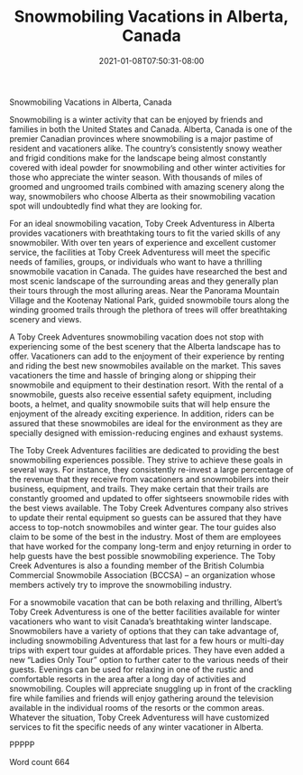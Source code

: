 ﻿---
title: "Snowmobiling Vacations in Alberta, Canada"
date: 2021-01-08T07:50:31-08:00
description: "Snowmobiling TXT Tips for Web Success"
featured_image: "/images/Snowmobiling TXT.jpg"
tags: ["Snowmobiling TXT"]
---

Snowmobiling Vacations in Alberta, Canada

Snowmobiling is a winter activity that can be enjoyed by friends and families in both the United States and Canada. Alberta, Canada is one of the premier Canadian provinces where snowmobiling is a major pastime of resident and vacationers alike. The country’s consistently snowy weather and frigid conditions make for the landscape being almost constantly covered with ideal powder for snowmobiling and other winter activities for those who appreciate the winter season. With thousands of miles of groomed and ungroomed trails combined with amazing scenery along the way, snowmobilers who choose Alberta as their snowmobiling vacation spot will undoubtedly find what they are looking for. 

For an ideal snowmobiling vacation, Toby Creek Adventuress in Alberta provides vacationers with breathtaking tours to fit the varied skills of any snowmobiler. With over ten years of experience and excellent customer service, the facilities at Toby Creek Adventuress will meet the specific needs of families, groups, or individuals who want to have a thrilling snowmobile vacation in Canada. The guides have researched the best and most scenic landscape of the surrounding areas and they generally plan their tours through the most alluring areas. Near the Panorama Mountain Village and the Kootenay National Park, guided snowmobile tours along the winding groomed trails through the plethora of trees will offer breathtaking scenery and views. 

A Toby Creek Adventures snowmobiling vacation does not stop with experiencing some of the best scenery that the Alberta landscape has to offer. Vacationers can add to the enjoyment of their experience by renting and riding the best new snowmobiles available on the market. This saves vacationers the time and hassle of bringing along or shipping their snowmobile and equipment to their destination resort. With the rental of a snowmobile, guests also receive essential safety equipment, including boots, a helmet, and quality snowmobile suits that will help ensure the enjoyment of the already exciting experience. In addition, riders can be assured that these snowmobiles are ideal for the environment as they are specially designed with emission-reducing engines and exhaust systems.

The Toby Creek Adventures facilities are dedicated to providing the best snowmobiling experiences possible. They strive to achieve these goals in several ways. For instance, they consistently re-invest a large percentage of the revenue that they receive from vacationers and snowmobilers into their business, equipment, and trails. They make certain that their trails are constantly groomed and updated to offer sightseers snowmobile rides with the best views available. The Toby Creek Adventures company also strives to update their rental equipment so guests can be assured that they have access to top-notch snowmobiles and winter gear. The tour guides also claim to be some of the best in the industry. Most of them are employees that have worked for the company long-term and enjoy returning in order to help guests have the best possible snowmobiling experience. The Toby Creek Adventures is also a founding member of the British Columbia Commercial Snowmobile Association (BCCSA) – an organization whose members actively try to improve the snowmobiling industry.

For a snowmobile vacation that can be both relaxing and thrilling, Albert’s Toby Creek Adventuress is one of the better facilities available for winter vacationers who want to visit Canada’s breathtaking winter landscape. Snowmobilers have a variety of options that they can take advantage of, including snowmobiling Adventuress that last for a few hours or multi-day trips with expert tour guides at affordable prices. They have even added a new “Ladies Only Tour” option to further cater to the various needs of their guests. Evenings can be used for relaxing in one of the rustic and comfortable resorts in the area after a long day of activities and snowmobiling. Couples will appreciate snuggling up in front of the crackling fire while families and friends will enjoy gathering around the television available in the individual rooms of the resorts or the common areas. Whatever the situation, Toby Creek Adventuress will have customized services to fit the specific needs of any winter vacationer in Alberta.

PPPPP

Word count 664

